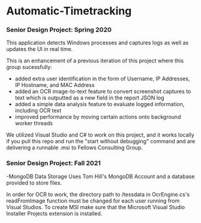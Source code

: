 # Automatic-Timetracking
### Senior Design Project: Spring 2020

This application detects Windows processes and captures logs as well as updates the UI in real time.

This is an enhancement of a previous iteration of this project where this group sucessfully:
- added extra user identification in the form of Username, IP Addresses, IP Hostname, and MAC Address
- added an OCR image-to-text feature to convert screenshot captures to text which is outputted as a new field in the report JSON log
- added a simple data analysis feature to evaluate logged information, including OCR text
- improved performance by moving certain actions onto background worker threads
  
We utilized Visual Studio and C# to work on this project, and it works locally if you pull this repo and run the "start without debugging" command and are delivering a runnable .msi to Fellows Consulting Group.

### Senior Design Project: Fall 2021
-MongoDB Data Storage
	Uses Tom Hill's MongoDB Account and a database provided to store files.

In order for OCR to work, the directory path to /tessdata in OcrEngine.cs's readFromImage function must be changed for each user running from Visual Studios.
To create MSI make sure that the Microsoft Visual Studio Installer Projects extension is installed.
